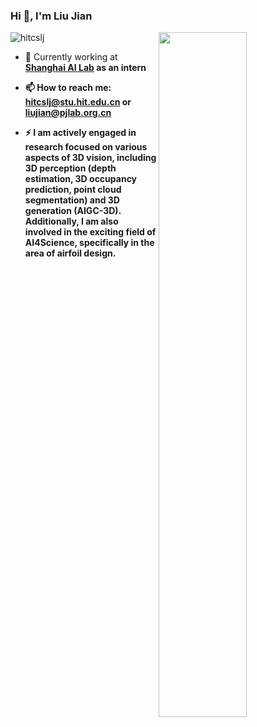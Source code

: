 ### Hi 👋, I'm Liu Jian
<img src="https://komarev.com/ghpvc/?username=hitcslj&label=Profile%20views&color=0e75b6&style=flat" alt="hitcslj" />
<img align="right" width="53%" src="https://github-readme-stats.vercel.app/api?username=hitcslj&show_icons=true">

- 💼 Currently working at <a href="https://www.shlab.org.cn/"><strong>Shanghai AI Lab</a> as an intern

- 📫 How to reach me: **hitcslj@stu.hit.edu.cn or liujian@pjlab.org.cn** 

- ⚡ I am actively engaged in research focused on various aspects of 3D vision, including 3D perception (depth estimation, 3D occupancy prediction, point cloud segmentation) and 3D generation (AIGC-3D). Additionally, I am also involved in the exciting field of AI4Science, specifically in the area of airfoil design.
